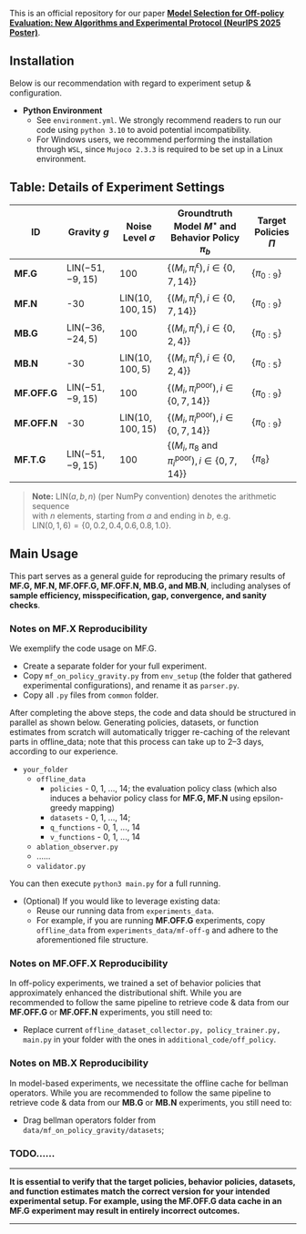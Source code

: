 This is an official repository for our paper [**Model Selection for Off-policy Evaluation: New Algorithms and Experimental Protocol (NeurIPS 2025 Poster)**](https://arxiv.org/pdf/2502.08021).

## Installation
Below is our recommendation with regard to experiment setup & configuration.
+ **Python Environment**
    + See `environment.yml`. We strongly recommend readers to run our code using `python 3.10` to avoid potential incompatibility.
    + For Windows users, we recommend performing the installation through `WSL`, since `Mujoco 2.3.3` is required to be set up in a Linux environment.
 
## Table: Details of Experiment Settings

| ID | Gravity $g$ | Noise Level $\sigma$ | Groundtruth Model $M^\star$ and Behavior Policy $\pi_b$ | Target Policies $\Pi$ |
|----|------------------|----------------------|------------------------------------------------------------|-----------------------|
| **MF.G** | $\text{LIN}(-51, -9, 15)$ | 100 | $\{(M_i, \pi_i^{\epsilon}), i\in \{0,7,14\}\}$ | $\{\pi_{0:9}\}$ |
| **MF.N** | -30 | $\text{LIN}(10,100,15)$ | $\{(M_i, \pi_i^{\epsilon}), i\in \{0,7,14\}\}$ | $\{\pi_{0:9}\}$ |
| **MB.G** | $\text{LIN}(-36,-24,5)$ | 100 | $\{(M_i, \pi_i^{\epsilon}), i\in \{0,2,4\}\}$ | $\{\pi_{0:5}\}$ |
| **MB.N** | -30 | $\text{LIN}(10,100,5)$ | $\{(M_i, \pi_i^{\epsilon}), i\in \{0,2,4\}\}$ | $\{\pi_{0:5}\}$ |
| **MF.OFF.G** | $\text{LIN}(-51, -9, 15)$ | 100 | $\{(M_i, \pi_i^{\textrm{poor}}), i\in \{0,7,14\}\}$ | $\{\pi_{0:9}\}$ |
| **MF.OFF.N** | -30 | $\text{LIN}(10,100,15)$ | $\{(M_i, \pi_i^{\textrm{poor}}), i\in \{0,7,14\}\}$ | $\{\pi_{0:9}\}$ |
| **MF.T.G** | $\text{LIN}(-51, -9, 15)$ | 100 | $\{(M_i, \pi_8 \text{ and } \pi_i^{\textrm{poor}}), i\in \{0,7,14\}\}$ | $\{\pi_8\}$ |

> **Note:** $\text{LIN}(a,b,n)$ (per NumPy convention) denotes the arithmetic sequence  
> with $n$ elements, starting from $a$ and ending in $b$, e.g.  
> $\text{LIN}(0,1,6)=\{0, 0.2, 0.4, 0.6, 0.8, 1.0\}$.



## Main Usage
This part serves as a general guide for reproducing the primary results of **MF.G, MF.N, MF.OFF.G, MF.OFF.N, MB.G, and MB.N**, including analyses of **sample efficiency, misspecification, gap, convergence, and sanity checks**.
### Notes on MF.X Reproducibility
We exemplify the code usage on MF.G.
+ Create a separate folder for your full experiment.
+ Copy `mf_on_policy_gravity.py` from `env_setup` (the folder that gathered experimental configurations), and rename it as `parser.py`.
+ Copy all `.py` files from `common` folder.

After completing the above steps, the code and data should be structured in parallel as shown below. Generating policies, datasets, or function estimates from scratch will automatically trigger re-caching of the relevant parts in offline_data; note that this process can take up to 2–3 days, according to our experience.
+ `your_folder`
    + `offline_data`
        + `policies` - 0, 1, ..., 14; the evaluation policy class (which also induces a behavior policy class for **MF.G, MF.N** using epsilon-greedy mapping)
        + `datasets` - 0, 1, ..., 14; 
        + `q_functions` - 0, 1, ..., 14
        + `v_functions` - 0, 1, ..., 14
    + `ablation_observer.py`
    + ......
    + `validator.py`

You can then execute `python3 main.py` for a full running.

+ (Optional) If you would like to leverage existing data:
    + Reuse our running data from `experiments_data`.
    + For example, if you are running **MF.OFF.G** experiments, copy `offline_data` from `experiments_data/mf-off-g` and adhere to the aforementioned file structure. 

### Notes on MF.OFF.X Reproducibility
In off-policy experiments, we trained a set of behavior policies that approximately enhanced the distributional shift. While you are recommended to follow the same pipeline to retrieve code & data from our **MF.OFF.G** or **MF.OFF.N** experiments, you still need to:
+ Replace current `offline_dataset_collector.py, policy_trainer.py, main.py` in your folder with the ones in `additional_code/off_policy`.

### Notes on MB.X Reproducibility
In model-based experiments, we necessitate the offline cache for bellman operators. While you are recommended to follow the same pipeline to retrieve code & data from our **MB.G** or **MB.N** experiments, you still need to:
+ Drag bellman operators folder from `data/mf_on_policy_gravity/datasets`;

### TODO......

****
**It is essential to verify that the target policies, behavior policies, datasets, and function estimates match the correct version for your intended experimental setup. For example, using the MF.OFF.G data cache in an MF.G experiment may result in entirely incorrect outcomes.**
****
